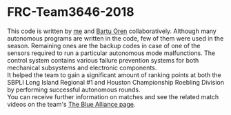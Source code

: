 # FRC-Team3646-2018
This code is written by [me](https://twitter.com/MEAldemir) and [Bartu Oren](https://github.com/bartu-oren-2016400036) collaboratively. Although many autonomous programs are written in the code, few of them were used in the season. Remaining ones are the backup codes in case of one of the sensors required to run a particular autonomous mode malfunctions. The control system contains various failure prevention systems for both mechanical subsystems and electronic components.  
It helped the team to gain a significant amount of ranking points at both the SBPLI Long Island Regional #1 and Houston Championship Roebling Division by performing successful autonomous rounds.  
You can receive further information on matches and see the related match videos on the team's [The Blue Alliance page](https://www.thebluealliance.com/team/3646).
